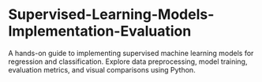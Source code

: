 # Supervised-Learning-Models-Implementation-Evaluation
A hands-on guide to implementing supervised machine learning models for regression and classification. Explore data preprocessing, model training, evaluation metrics, and visual comparisons using Python.
